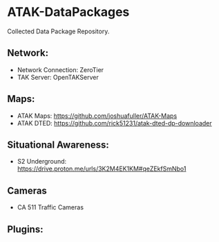 # ATAK-DataPackages
Collected Data Package Repository.

## Network:
- Network Connection: ZeroTier
- TAK Server: OpenTAKServer

## Maps:
- ATAK Maps: https://github.com/joshuafuller/ATAK-Maps
- ATAK DTED: https://github.com/rick51231/atak-dted-dp-downloader

## Situational Awareness:
- S2 Underground: https://drive.proton.me/urls/3K2M4EK1KM#qeZEkfSmNbo1

## Cameras
- CA 511 Traffic Cameras

## Plugins:
